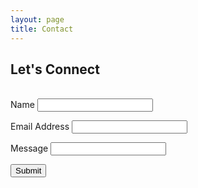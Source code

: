 ```yaml
---
layout: page
title: Contact
---
```


## Let's Connect
<br>

<form action="https://usebasin.com/f/e6ee63bac05c" method="POST">
<label for="Name">Name</label>
<input type="text" id="name" name="name" required>

<label for="email-address">Email Address</label>
<input type="email" id="email" name="email" required>

<label for="Text">Message</label>
<input type="text" id="message" name="message">

<button type="submit">Submit</button>
</form>